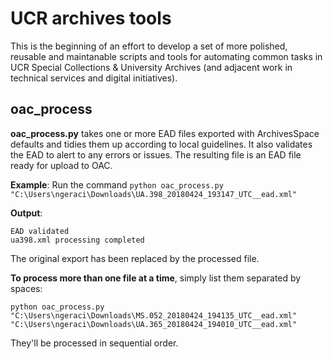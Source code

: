 # UCR archives tools

This is the beginning of an effort to develop a set of more polished, reusable and maintanable scripts and tools for automating common tasks in UCR Special Collections & University Archives (and adjacent work in technical services and digital initiatives).

## oac_process
**oac_process.py** takes one or more EAD files exported with ArchivesSpace defaults and tidies them up according to local guidelines. It also validates the EAD to alert to any errors or issues. The resulting file is an EAD file ready for upload to OAC.

**Example**:
Run the command `python oac_process.py "C:\Users\ngeraci\Downloads\UA.398_20180424_193147_UTC__ead.xml"` 

**Output**: 
````
EAD validated
ua398.xml processing completed
````
The original export has been replaced by the processed file.

**To process more than one file at a time**, simply list them separated by spaces:

`python oac_process.py "C:\Users\ngeraci\Downloads\MS.052_20180424_194135_UTC__ead.xml" "C:\Users\ngeraci\Downloads\UA.365_20180424_194010_UTC__ead.xml"`

They'll be processed in sequential order.

